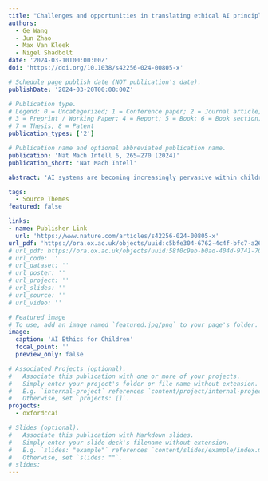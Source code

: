 ```yaml
---
title: "Challenges and opportunities in translating ethical AI principles into practice for children."
authors:
  - Ge Wang
  - Jun Zhao
  - Max Van Kleek
  - Nigel Shadbolt
date: '2024-03-10T00:00:00Z'
doi: 'https://doi.org/10.1038/s42256-024-00805-x'

# Schedule page publish date (NOT publication's date).
publishDate: '2024-03-20T00:00:00Z'

# Publication type.
# Legend: 0 = Uncategorized; 1 = Conference paper; 2 = Journal article;
# 3 = Preprint / Working Paper; 4 = Report; 5 = Book; 6 = Book section;
# 7 = Thesis; 8 = Patent
publication_types: ['2']

# Publication name and optional abbreviated publication name.
publication: 'Nat Mach Intell 6, 265–270 (2024)'
publication_short: 'Nat Mach Intell'

abstract: 'AI systems are becoming increasingly pervasive within children’s devices, apps and services. The concern over a world where AI systems are deployed unchecked has raised burning questions about the impact, governance and accountability of these technologies. Although recent effort on AI ethics has converged into growing consensus on a set of high-level ethical AI principles, engagement with children’s issues is still limited, and even less is known about how to effectively apply them in practice for children. This Perspective first maps the current global landscape of existing ethics guidelines for AI and analyses their correlation with children. We then critically assess the strategies and recommendations proposed by current AI ethics initiatives, identifying the critical challenges in translating such ethical AI principles into practice for children. Finally, we tentatively map out several suggestions regarding embedding ethics into the development and governance of AI for children.'

tags:
  - Source Themes
featured: false

links:
- name: Publisher Link
  url: 'https://www.nature.com/articles/s42256-024-00805-x'
url_pdf: 'https://ora.ox.ac.uk/objects/uuid:c5bfe304-6762-4c4f-bfc7-a26d74ff9f44/files/skp78gj32k'
# url_pdf: https://ora.ox.ac.uk/objects/uuid:58f0c9eb-b0ad-404d-9741-70d553f011f2/download_file?file_format=application%2Fpdf&safe_filename=Wang_et_al_2022_dont_make_assumptions.pdf&type_of_work=Conference+item
# url_code: ''
# url_dataset: ''
# url_poster: ''
# url_project: ''
# url_slides: ''
# url_source: ''
# url_video: ''

# Featured image
# To use, add an image named `featured.jpg/png` to your page's folder.
image:
  caption: 'AI Ethics for Children'
  focal_point: ''
  preview_only: false

# Associated Projects (optional).
#   Associate this publication with one or more of your projects.
#   Simply enter your project's folder or file name without extension.
#   E.g. `internal-project` references `content/project/internal-project/index.md`.
#   Otherwise, set `projects: []`.
projects:
  - oxfordccai

# Slides (optional).
#   Associate this publication with Markdown slides.
#   Simply enter your slide deck's filename without extension.
#   E.g. `slides: "example"` references `content/slides/example/index.md`.
#   Otherwise, set `slides: ""`.
# slides:
---
```


<!-- {{% callout note %}}
Click the _Cite_ button above to demo the feature to enable visitors to import publication metadata into their reference management software.
{{% /callout %}}
 -->
<!-- Supplementary notes can be added here, including [code and math](https://wowchemy.com/docs/content/writing-markdown-latex/).
 -->
